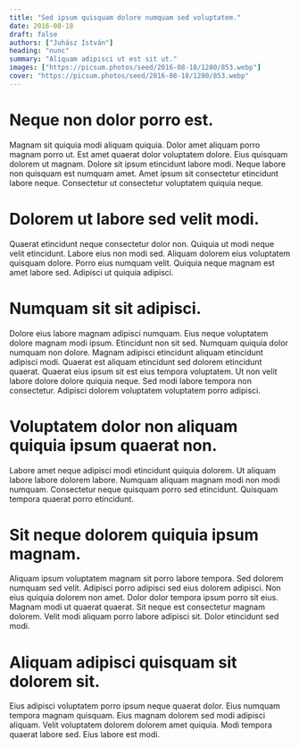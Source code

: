 ```yaml
---
title: "Sed ipsum quisquam dolore numquam sed voluptatem."
date: 2016-08-18
draft: false 
authors: ["Juhász István"]
heading: "nunc"
summary: "Aliquam adipisci ut est sit ut."
images: ["https://picsum.photos/seed/2016-08-18/1280/853.webp"]
cover: "https://picsum.photos/seed/2016-08-18/1280/853.webp"
---
```

# Neque non dolor porro est.        
Magnam sit quiquia modi aliquam quiquia. Dolor amet aliquam porro magnam porro ut. Est amet quaerat dolor voluptatem dolore. Eius quisquam dolorem ut magnam. Dolore sit ipsum etincidunt labore modi. Neque labore non quisquam est numquam amet. Amet ipsum sit consectetur etincidunt labore neque. Consectetur ut consectetur voluptatem quiquia neque.

# Dolorem ut labore sed velit modi.        
Quaerat etincidunt neque consectetur dolor non. Quiquia ut modi neque velit etincidunt. Labore eius non modi sed. Aliquam dolorem eius voluptatem quisquam dolore. Porro eius numquam velit. Quiquia neque magnam est amet labore sed. Adipisci ut quiquia adipisci.

# Numquam sit sit adipisci.        
Dolore eius labore magnam adipisci numquam. Eius neque voluptatem dolore magnam modi ipsum. Etincidunt non sit sed. Numquam quiquia dolor numquam non dolore. Magnam adipisci etincidunt aliquam etincidunt adipisci modi. Quaerat est aliquam etincidunt sed dolorem etincidunt quaerat. Quaerat eius ipsum sit est eius tempora voluptatem. Ut non velit labore dolore dolore quiquia neque. Sed modi labore tempora non consectetur. Adipisci dolorem voluptatem voluptatem porro adipisci.

# Voluptatem dolor non aliquam quiquia ipsum quaerat non.        
Labore amet neque adipisci modi etincidunt quiquia dolorem. Ut aliquam labore labore dolorem labore. Numquam aliquam magnam modi non modi numquam. Consectetur neque quisquam porro sed etincidunt. Quisquam tempora quaerat porro etincidunt.

# Sit neque dolorem quiquia ipsum magnam.        
Aliquam ipsum voluptatem magnam sit porro labore tempora. Sed dolorem numquam sed velit. Adipisci porro adipisci sed eius dolorem adipisci. Non eius quiquia dolorem non amet. Dolor dolor tempora ipsum porro sit eius. Magnam modi ut quaerat quaerat. Sit neque est consectetur magnam dolorem. Velit modi aliquam porro labore adipisci sit. Dolor etincidunt sed modi.

# Aliquam adipisci quisquam sit dolorem sit.        
Eius adipisci voluptatem porro ipsum neque quaerat dolor. Eius numquam tempora magnam quisquam. Eius magnam dolorem sed modi adipisci aliquam. Velit voluptatem dolorem dolorem amet quiquia. Modi tempora quaerat labore sed. Eius labore est modi.


